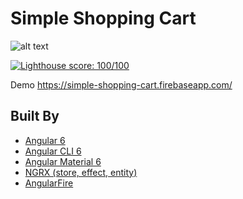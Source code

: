 # Simple Shopping Cart

![alt text](https://github.com/devlorz/ng-shopping-cart/blob/master/src/assets/icons/icon-192x192.png "NG-CART")

[![Lighthouse score: 100/100](https://lighthouse-badge.appspot.com/?score=100&category=PWA)](https://github.com/ebidel/lighthouse-badge)

Demo https://simple-shopping-cart.firebaseapp.com/

## Built By
- [Angular 6](https://github.com/angular/angular) 
- [Angular CLI 6](https://github.com/angular/angular-cli)
- [Angular Material 6](https://github.com/angular/material2)
- [NGRX (store, effect, entity)](https://github.com/ngrx/platform)
- [AngularFire](https://github.com/angular/angularfire2)
